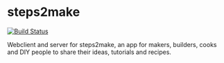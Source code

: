 steps2make
==========

[![Build Status](https://travis-ci.org/pixelmord/steps2make.png?branch=master)](https://travis-ci.org/pixelmord/steps2make)

Webclient and server for steps2make, an app for makers, builders, cooks and DIY people to share their ideas, tutorials and recipes.
